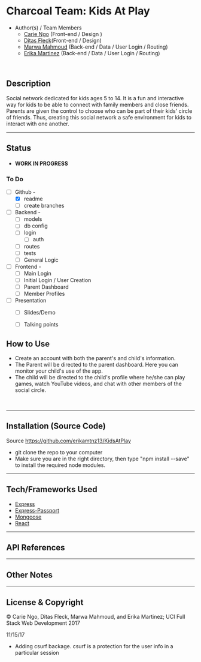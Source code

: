 # Charcoal Team: Kids At Play
- Author(s) / Team Members
    - [Carie Ngo](https://github.com/Moogieee "Carie Ngo") (Front-end / Design )
    - [Ditas Fleck](https://github.com/DAKINS1 "Ditas Fleck")(Front-end / Design)
    - [Marwa Mahmoud](https://github.com/Marwa-Mahmoud "Marwa Mahmoud") (Back-end / Data / User Login / Routing)
    - [Erika Martinez](https://github.com/erikamtnz13 "Erika Martinez") (Back-end / Data / User Login / Routing)

<br>

## Description
Social network dedicated for kids ages 5 to 14. It is a fun and interactive way for kids to be able to connect with family members and close friends. Parents are given the control to choose who can be part of their kids' circle of friends. Thus, creating this social network a safe environment for kids to interact with one another.


---
## Status
- #### WORK IN PROGRESS 

### To Do
- [ ] Github -
    - [x] readme
    - [ ] create branches  
- [ ] Backend - 
    - [ ] models
    - [ ] db config
    - [ ] login
        - [ ] auth
    - [ ] routes
    - [ ] tests
    - [ ] General Logic
- [ ] Frontend - 
    - [ ] Main Login
    - [ ] Initial Login / User Creation
    - [ ] Parent Dashboard
    - [ ] Member Profiles
- [ ] Presentation
    - [ ] Slides/Demo
    - [ ] Talking points


## How to Use
- Create an account with both the parent's and child's information.
- The Parent will be directed to the parent dashboard. Here you can monitor your child's use of the app. 
- The child will be directed to the child's profile where he/she can play games, watch YouTube videos, and chat with other members of the social circle.
</br>



---
## Installation (Source Code)
Source https://github.com/erikamtnz13/KidsAtPlay
- git clone the repo to your computer
- Make sure you are in the right directory, then type "npm install --save" to install the required node modules.

---
## Tech/Frameworks Used

- [Express](https://expressjs.com/ "express")
- [Express-Passport](https://www.npmjs.com/package/express-passport/ "passport")
- [Mongoose](http://mongoosejs.com/ "Mongoose")
- [React](https://reactjs.org/ "React")


---
## API References




---


## Other Notes


---


## License & Copyright
© Carie Ngo, Ditas Fleck, Marwa Mahmoud, and Erika Martinez; UCI Full Stack Web Development 2017


11/15/17
- Adding csurf backage. csurf is a protection for the user info in a particular session
